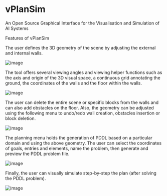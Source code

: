 # vPlanSim
An Open Source Graphical Interface for the Visualisation and Simulation of AI Systems


Features of vPlanSim


The user defines the 3D geometry of the scene by adjusting the external and internal walls.

![image](https://user-images.githubusercontent.com/23278410/110217077-14985600-7eaa-11eb-89f5-fbf00ac46937.png)

The tool offers several viewing angles and viewing helper functions such as the axis and origin of the 3D visual space, a continuous grid annotating the ground, the coordinates of the walls and the floor within the walls.

![image](https://user-images.githubusercontent.com/23278410/110217184-a99b4f00-7eaa-11eb-994a-a39f50cb7b33.png)

The user can delete the entire scene or specific blocks from the walls and can also add obstacles on the floor. Also, the geometry can be adjusted using the following menu to undo/redo wall creation, obstacles insertion or block deletion.

![image](https://user-images.githubusercontent.com/23278410/110217307-32b28600-7eab-11eb-9edd-d8098861fcdf.png)

The planning menu holds the generation of PDDL based on a particular domain and using the above geometry. The user can select the coordinates of goals, entries and elements, name the problem, then generate and preview the PDDL problem file.

![image](https://user-images.githubusercontent.com/23278410/110217433-f3386980-7eab-11eb-858a-c1c5457465ea.png)

Finally, the user can visually simulate step-by-step the plan (after solving the PDDL problem).

![image](https://user-images.githubusercontent.com/23278410/110217536-69d56700-7eac-11eb-96b6-da1d64e7174c.png)
